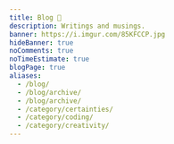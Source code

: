 ```yaml
---
title: Blog 📝️
description: Writings and musings.
banner: https://i.imgur.com/85KFCCP.jpg
hideBanner: true
noComments: true
noTimeEstimate: true
blogPage: true
aliases:
  - /blog/
  - /blog/archive/
  - /blog/archive/
  - /category/certainties/
  - /category/coding/
  - /category/creativity/
---
```

